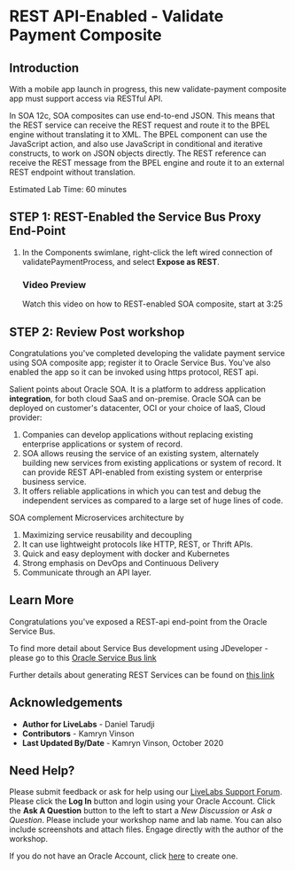 # REST API-Enabled - Validate Payment Composite

## Introduction
With a mobile app launch in progress, this new validate-payment composite app must support access via RESTful API.

In SOA 12c, SOA composites can use end-to-end JSON. This means that the REST service can receive the REST request and route it to the BPEL engine without translating it to XML. The BPEL component can use the JavaScript action, and also use JavaScript in conditional and iterative constructs, to work on JSON objects directly. The REST reference can receive the REST message from the BPEL engine and route it to an external REST endpoint without translation.

Estimated Lab Time: 60 minutes

## **STEP 1**: REST-Enabled the Service Bus Proxy End-Point

1. In the Components swimlane, right-click the left wired connection of validatePaymentProcess, and select **Expose as REST**.

   ### Video Preview

   Watch this video on how to REST-enabled SOA composite, start at 3:25

   [](youtube:50i0b8ry-z8)


## **STEP 2**: Review Post workshop

Congratulations you've completed developing the validate payment service using SOA composite app; register it to Oracle Service Bus. You've also enabled the app so it can be invoked using https protocol, REST api.

Salient points about Oracle SOA. It is a platform to address application **integration**, for both cloud SaaS and on-premise. Oracle SOA can be deployed on customer's datacenter, OCI or your choice of IaaS, Cloud provider:

1. Companies can develop applications without replacing existing enterprise applications or system of record.
2. SOA allows reusing the service of an existing system, alternately building new services from existing applications or system of record. It can provide REST API-enabled from existing system or enterprise business service.
3. It offers reliable applications in which you can test and debug the independent services as compared to a large set of huge lines of code.

SOA complement Microservices architecture by 
1. Maximizing service reusability and decoupling 
2. It can use lightweight protocols like HTTP, REST, or Thrift APIs. 
3. Quick and easy deployment with docker and Kubernetes
4. Strong emphasis on DevOps and Continuous Delivery 
5. Communicate through an API layer.
   
<!-- You may proceed to next module in the advance workshop - build the process order application using soa composite. -->

<!-- The advance workshop
Once this workshop is completed. Next step is an advance workshop. In the advance workshop is to build a new order processing system for Avitek, referred to as ProcessOrder.

For the new business requirements in Avitek ‘s new order processing system:
1. Many different types of clients will access it over different protocols and data formats, including mobile devices.
2. With a mobile app launch in progress, next year at the latest, the new order processing system must support access via RESTful API.
3. It must allow existing systems to place orders using xml files and CSV files. These should be processed and fulfilled using the same new order provisioning infrastructure.

To build new order processing composite application, you will use templates. This is a new feature in SOA Suite 12c that can be used in BPEL. As well as Service Bus application. Here are the steps needed for this module:
1. Open e2e-1201-servicebus application and import Pipeline template resources (new feature!).
2. Next steps:
   - Configure ProcessOrder Business Service.
   - Configure Pipeline and Proxy using Pipeline template.
   - Test your application end-to-end.

You will leverage the validatePayment service you built in previous module.
At the end of this module, your solution will look similar to the following process flow diagram:

![](images/3/Module3-SOA.png) -->


 <!-- [Click here to navigate to Module 4](4-add-new-channel-for-ordering.md) -->

## Learn More

Congratulations you've exposed a REST-api end-point from the Oracle Service Bus.

To find more detail about Service Bus development using JDeveloper - please go to this [Oracle Service Bus link](https://docs.oracle.com/en/middleware/soa-suite/service-bus/12.2.1.4/develop/getting-started-oracle-service-bus-jdeveloper.html#GUID-669A9F6F-EE55-499A-AF33-D2FF7DB651B4)

Further details about generating REST Services can be found on [this link](https://docs.oracle.com/en/middleware/soa-suite/service-bus/12.2.1.4/develop/creating-rest-services-oracle-service-bus.html#GUID-50F6B4C8-D34F-4729-BC8E-7785CEE66DA5)

## Acknowledgements
* **Author for LiveLabs** - Daniel Tarudji
* **Contributors** - Kamryn Vinson
* **Last Updated By/Date** - Kamryn Vinson, October 2020

## Need Help?
Please submit feedback or ask for help using our [LiveLabs Support Forum](https://community.oracle.com/tech/developers/categories/livelabsdiscussions). Please click the **Log In** button and login using your Oracle Account. Click the **Ask A Question** button to the left to start a *New Discussion* or *Ask a Question*.  Please include your workshop name and lab name.  You can also include screenshots and attach files.  Engage directly with the author of the workshop.

If you do not have an Oracle Account, click [here](https://profile.oracle.com/myprofile/account/create-account.jspx) to create one.